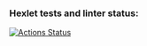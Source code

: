 ### Hexlet tests and linter status:
[![Actions Status](https://github.com/Denisof/python-project-lvl3/workflows/hexlet-check/badge.svg)](https://github.com/Denisof/python-project-lvl3/actions)